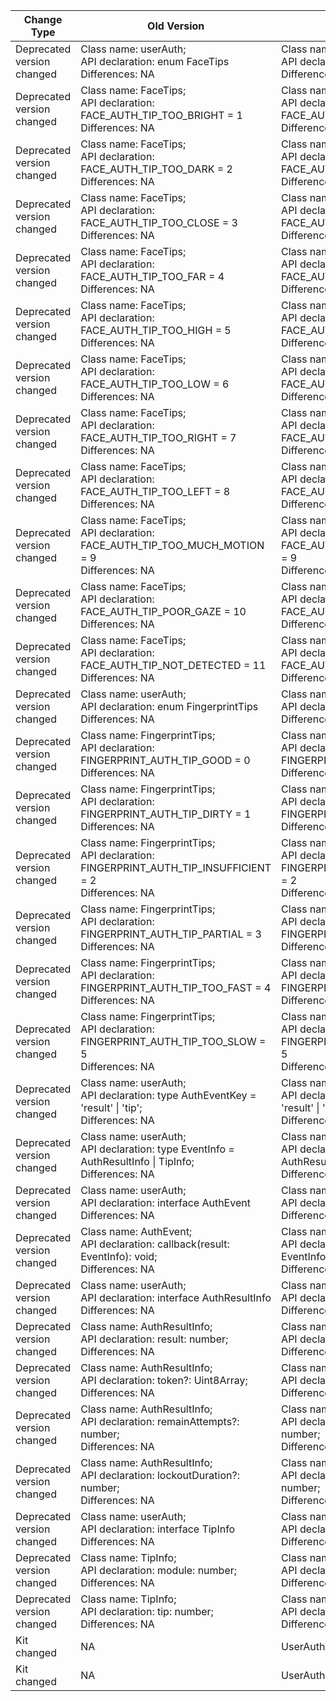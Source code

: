 | Change Type | Old Version | New Version | d.ts File |
| ---- | ------ | ------ | -------- |
|Deprecated version changed|Class name: userAuth;<br>API declaration:  enum FaceTips<br>Differences: NA|Class name: userAuth;<br>API declaration:  enum FaceTips<br>Differences: 11|api/@ohos.userIAM.userAuth.d.ts|
|Deprecated version changed|Class name: FaceTips;<br>API declaration: FACE_AUTH_TIP_TOO_BRIGHT = 1<br>Differences: NA|Class name: FaceTips;<br>API declaration: FACE_AUTH_TIP_TOO_BRIGHT = 1<br>Differences: 11|api/@ohos.userIAM.userAuth.d.ts|
|Deprecated version changed|Class name: FaceTips;<br>API declaration: FACE_AUTH_TIP_TOO_DARK = 2<br>Differences: NA|Class name: FaceTips;<br>API declaration: FACE_AUTH_TIP_TOO_DARK = 2<br>Differences: 11|api/@ohos.userIAM.userAuth.d.ts|
|Deprecated version changed|Class name: FaceTips;<br>API declaration: FACE_AUTH_TIP_TOO_CLOSE = 3<br>Differences: NA|Class name: FaceTips;<br>API declaration: FACE_AUTH_TIP_TOO_CLOSE = 3<br>Differences: 11|api/@ohos.userIAM.userAuth.d.ts|
|Deprecated version changed|Class name: FaceTips;<br>API declaration: FACE_AUTH_TIP_TOO_FAR = 4<br>Differences: NA|Class name: FaceTips;<br>API declaration: FACE_AUTH_TIP_TOO_FAR = 4<br>Differences: 11|api/@ohos.userIAM.userAuth.d.ts|
|Deprecated version changed|Class name: FaceTips;<br>API declaration: FACE_AUTH_TIP_TOO_HIGH = 5<br>Differences: NA|Class name: FaceTips;<br>API declaration: FACE_AUTH_TIP_TOO_HIGH = 5<br>Differences: 11|api/@ohos.userIAM.userAuth.d.ts|
|Deprecated version changed|Class name: FaceTips;<br>API declaration: FACE_AUTH_TIP_TOO_LOW = 6<br>Differences: NA|Class name: FaceTips;<br>API declaration: FACE_AUTH_TIP_TOO_LOW = 6<br>Differences: 11|api/@ohos.userIAM.userAuth.d.ts|
|Deprecated version changed|Class name: FaceTips;<br>API declaration: FACE_AUTH_TIP_TOO_RIGHT = 7<br>Differences: NA|Class name: FaceTips;<br>API declaration: FACE_AUTH_TIP_TOO_RIGHT = 7<br>Differences: 11|api/@ohos.userIAM.userAuth.d.ts|
|Deprecated version changed|Class name: FaceTips;<br>API declaration: FACE_AUTH_TIP_TOO_LEFT = 8<br>Differences: NA|Class name: FaceTips;<br>API declaration: FACE_AUTH_TIP_TOO_LEFT = 8<br>Differences: 11|api/@ohos.userIAM.userAuth.d.ts|
|Deprecated version changed|Class name: FaceTips;<br>API declaration: FACE_AUTH_TIP_TOO_MUCH_MOTION = 9<br>Differences: NA|Class name: FaceTips;<br>API declaration: FACE_AUTH_TIP_TOO_MUCH_MOTION = 9<br>Differences: 11|api/@ohos.userIAM.userAuth.d.ts|
|Deprecated version changed|Class name: FaceTips;<br>API declaration: FACE_AUTH_TIP_POOR_GAZE = 10<br>Differences: NA|Class name: FaceTips;<br>API declaration: FACE_AUTH_TIP_POOR_GAZE = 10<br>Differences: 11|api/@ohos.userIAM.userAuth.d.ts|
|Deprecated version changed|Class name: FaceTips;<br>API declaration: FACE_AUTH_TIP_NOT_DETECTED = 11<br>Differences: NA|Class name: FaceTips;<br>API declaration: FACE_AUTH_TIP_NOT_DETECTED = 11<br>Differences: 11|api/@ohos.userIAM.userAuth.d.ts|
|Deprecated version changed|Class name: userAuth;<br>API declaration:  enum FingerprintTips<br>Differences: NA|Class name: userAuth;<br>API declaration:  enum FingerprintTips<br>Differences: 11|api/@ohos.userIAM.userAuth.d.ts|
|Deprecated version changed|Class name: FingerprintTips;<br>API declaration: FINGERPRINT_AUTH_TIP_GOOD = 0<br>Differences: NA|Class name: FingerprintTips;<br>API declaration: FINGERPRINT_AUTH_TIP_GOOD = 0<br>Differences: 11|api/@ohos.userIAM.userAuth.d.ts|
|Deprecated version changed|Class name: FingerprintTips;<br>API declaration: FINGERPRINT_AUTH_TIP_DIRTY = 1<br>Differences: NA|Class name: FingerprintTips;<br>API declaration: FINGERPRINT_AUTH_TIP_DIRTY = 1<br>Differences: 11|api/@ohos.userIAM.userAuth.d.ts|
|Deprecated version changed|Class name: FingerprintTips;<br>API declaration: FINGERPRINT_AUTH_TIP_INSUFFICIENT = 2<br>Differences: NA|Class name: FingerprintTips;<br>API declaration: FINGERPRINT_AUTH_TIP_INSUFFICIENT = 2<br>Differences: 11|api/@ohos.userIAM.userAuth.d.ts|
|Deprecated version changed|Class name: FingerprintTips;<br>API declaration: FINGERPRINT_AUTH_TIP_PARTIAL = 3<br>Differences: NA|Class name: FingerprintTips;<br>API declaration: FINGERPRINT_AUTH_TIP_PARTIAL = 3<br>Differences: 11|api/@ohos.userIAM.userAuth.d.ts|
|Deprecated version changed|Class name: FingerprintTips;<br>API declaration: FINGERPRINT_AUTH_TIP_TOO_FAST = 4<br>Differences: NA|Class name: FingerprintTips;<br>API declaration: FINGERPRINT_AUTH_TIP_TOO_FAST = 4<br>Differences: 11|api/@ohos.userIAM.userAuth.d.ts|
|Deprecated version changed|Class name: FingerprintTips;<br>API declaration: FINGERPRINT_AUTH_TIP_TOO_SLOW = 5<br>Differences: NA|Class name: FingerprintTips;<br>API declaration: FINGERPRINT_AUTH_TIP_TOO_SLOW = 5<br>Differences: 11|api/@ohos.userIAM.userAuth.d.ts|
|Deprecated version changed|Class name: userAuth;<br>API declaration: type AuthEventKey = 'result' \| 'tip';<br>Differences: NA|Class name: userAuth;<br>API declaration: type AuthEventKey = 'result' \| 'tip';<br>Differences: 11|api/@ohos.userIAM.userAuth.d.ts|
|Deprecated version changed|Class name: userAuth;<br>API declaration: type EventInfo = AuthResultInfo \| TipInfo;<br>Differences: NA|Class name: userAuth;<br>API declaration: type EventInfo = AuthResultInfo \| TipInfo;<br>Differences: 11|api/@ohos.userIAM.userAuth.d.ts|
|Deprecated version changed|Class name: userAuth;<br>API declaration:  interface AuthEvent<br>Differences: NA|Class name: userAuth;<br>API declaration:  interface AuthEvent<br>Differences: 11|api/@ohos.userIAM.userAuth.d.ts|
|Deprecated version changed|Class name: AuthEvent;<br>API declaration: callback(result: EventInfo): void;<br>Differences: NA|Class name: AuthEvent;<br>API declaration: callback(result: EventInfo): void;<br>Differences: 11|api/@ohos.userIAM.userAuth.d.ts|
|Deprecated version changed|Class name: userAuth;<br>API declaration:  interface AuthResultInfo<br>Differences: NA|Class name: userAuth;<br>API declaration:  interface AuthResultInfo<br>Differences: 11|api/@ohos.userIAM.userAuth.d.ts|
|Deprecated version changed|Class name: AuthResultInfo;<br>API declaration: result: number;<br>Differences: NA|Class name: AuthResultInfo;<br>API declaration: result: number;<br>Differences: 11|api/@ohos.userIAM.userAuth.d.ts|
|Deprecated version changed|Class name: AuthResultInfo;<br>API declaration: token?: Uint8Array;<br>Differences: NA|Class name: AuthResultInfo;<br>API declaration: token?: Uint8Array;<br>Differences: 11|api/@ohos.userIAM.userAuth.d.ts|
|Deprecated version changed|Class name: AuthResultInfo;<br>API declaration: remainAttempts?: number;<br>Differences: NA|Class name: AuthResultInfo;<br>API declaration: remainAttempts?: number;<br>Differences: 11|api/@ohos.userIAM.userAuth.d.ts|
|Deprecated version changed|Class name: AuthResultInfo;<br>API declaration: lockoutDuration?: number;<br>Differences: NA|Class name: AuthResultInfo;<br>API declaration: lockoutDuration?: number;<br>Differences: 11|api/@ohos.userIAM.userAuth.d.ts|
|Deprecated version changed|Class name: userAuth;<br>API declaration:  interface TipInfo<br>Differences: NA|Class name: userAuth;<br>API declaration:  interface TipInfo<br>Differences: 11|api/@ohos.userIAM.userAuth.d.ts|
|Deprecated version changed|Class name: TipInfo;<br>API declaration: module: number;<br>Differences: NA|Class name: TipInfo;<br>API declaration: module: number;<br>Differences: 11|api/@ohos.userIAM.userAuth.d.ts|
|Deprecated version changed|Class name: TipInfo;<br>API declaration: tip: number;<br>Differences: NA|Class name: TipInfo;<br>API declaration: tip: number;<br>Differences: 11|api/@ohos.userIAM.userAuth.d.ts|
|Kit changed|NA|UserAuthenticationKit|api/@ohos.userIAM.faceAuth.d.ts|
|Kit changed|NA|UserAuthenticationKit|api/@ohos.userIAM.userAuth.d.ts|
